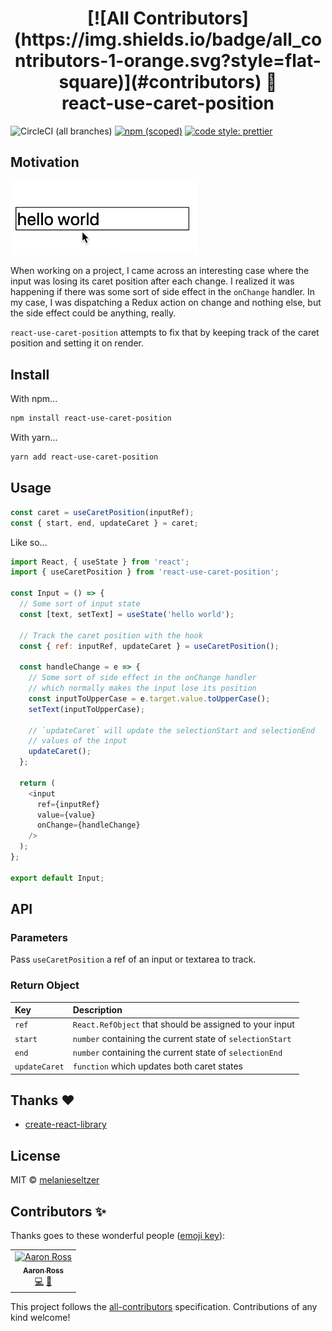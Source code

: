 <h1 align="center">
[![All Contributors](https://img.shields.io/badge/all_contributors-1-orange.svg?style=flat-square)](#contributors)
  🎣
  <br>
  react-use-caret-position
</h1>

![CircleCI (all branches)](https://img.shields.io/circleci/project/github/melanieseltzer/react-use-caret-position.svg) [![npm (scoped)](https://img.shields.io/npm/v/react-use-caret-position.svg)](https://www.npmjs.com/package/react-use-caret-position) [![code style: prettier](https://img.shields.io/badge/code_style-prettier-ff69b4.svg)](https://github.com/prettier/prettier)

## Motivation

<img width="300" src="screencap.gif?raw=true" alt="screencap">

When working on a project, I came across an interesting case where the input was losing its caret position after each change. I realized it was happening if there was some sort of side effect in the `onChange` handler. In my case, I was dispatching a Redux action on change and nothing else, but the side effect could be anything, really.

`react-use-caret-position` attempts to fix that by keeping track of the caret position and setting it on render.

## Install

With npm...

```bash
npm install react-use-caret-position
```

With yarn...

```bash
yarn add react-use-caret-position
```

## Usage

<!-- prettier-ignore -->
```js
const caret = useCaretPosition(inputRef);
const { start, end, updateCaret } = caret;
```

Like so...

<!-- prettier-ignore -->
```js
import React, { useState } from 'react';
import { useCaretPosition } from 'react-use-caret-position';

const Input = () => {
  // Some sort of input state
  const [text, setText] = useState('hello world');

  // Track the caret position with the hook
  const { ref: inputRef, updateCaret } = useCaretPosition();

  const handleChange = e => {
    // Some sort of side effect in the onChange handler
    // which normally makes the input lose its position
    const inputToUpperCase = e.target.value.toUpperCase();
    setText(inputToUpperCase);

    // `updateCaret` will update the selectionStart and selectionEnd
    // values of the input
    updateCaret();
  };

  return (
    <input 
      ref={inputRef} 
      value={value} 
      onChange={handleChange} 
    />
  );
};

export default Input;
```

## API

### Parameters

Pass `useCaretPosition` a ref of an input or textarea to track.

### Return Object

| Key           | Description                                               |
| :------------ | :-------------------------------------------------------- |
| `ref`         | `React.RefObject` that should be assigned to your input   |
| `start`       | `number` containing the current state of `selectionStart` |
| `end`         | `number` containing the current state of `selectionEnd`   |
| `updateCaret` | `function` which updates both caret states                |

## Thanks ❤️

- [create-react-library](https://github.com/transitive-bullshit/create-react-library/)

## License

MIT © [melanieseltzer](https://github.com/melanieseltzer)

## Contributors ✨

Thanks goes to these wonderful people ([emoji key](https://allcontributors.org/docs/en/emoji-key)):

<!-- ALL-CONTRIBUTORS-LIST:START - Do not remove or modify this section -->
<!-- prettier-ignore -->
<table>
  <tr>
    <td align="center"><a href="https://aaronross.tech"><img src="https://avatars1.githubusercontent.com/u/18172185?v=4" width="100px;" alt="Aaron Ross"/><br /><sub><b>Aaron Ross</b></sub></a><br /><a href="https://github.com/melanieseltzer/react-use-caret-position/commits?author=superhawk610" title="Code">💻</a> <a href="https://github.com/melanieseltzer/react-use-caret-position/commits?author=superhawk610" title="Documentation">📖</a></td>
  </tr>
</table>

<!-- ALL-CONTRIBUTORS-LIST:END -->

This project follows the [all-contributors](https://github.com/all-contributors/all-contributors) specification. Contributions of any kind welcome!